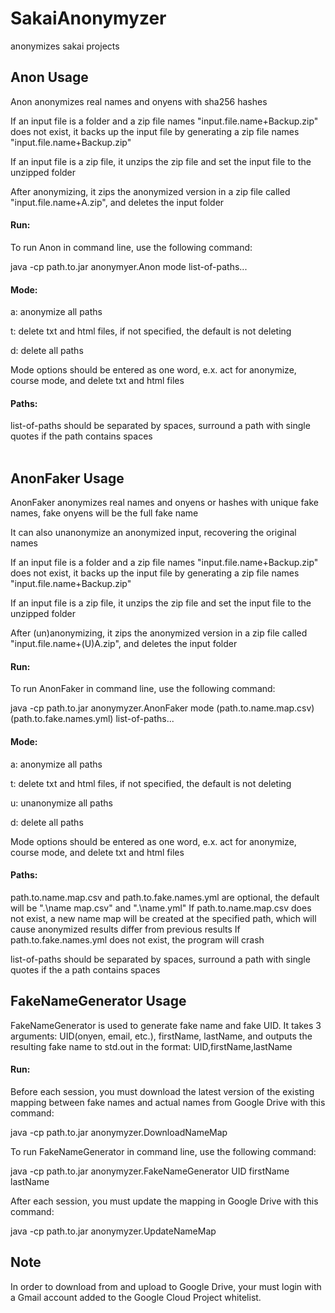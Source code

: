 # SakaiAnonymyzer
anonymizes sakai projects

## Anon Usage
Anon anonymizes real names and onyens with sha256 hashes

If an input file is a folder and a zip file names "input.file.name+Backup.zip" does not exist, it backs up the input file by generating a zip file names "input.file.name+Backup.zip"

If an input file is a zip file, it unzips the zip file and set the input file to the unzipped folder

After anonymizing, it zips the anonymized version in a zip file called "input.file.name+A.zip", and deletes the input folder

#### Run:
To run Anon in command line, use the following command:

java -cp path.to.jar anonymyer.Anon mode list-of-paths...

#### Mode:
a: anonymize all paths

t: delete txt and html files, if not specified, the default is not deleting

d: delete all paths

Mode options should be entered as one word, e.x. act for anonymize, course mode, and delete txt and html files

#### Paths:
list-of-paths should be separated by spaces, surround a path with single quotes if the path contains spaces
<br/><br/>
## AnonFaker Usage
AnonFaker anonymizes real names and onyens or hashes with unique fake names, fake onyens will be the full fake name

It can also unanonymize an anonymized input, recovering the original names

If an input file is a folder and a zip file names "input.file.name+Backup.zip" does not exist, it backs up the input file by generating a zip file names "input.file.name+Backup.zip"

If an input file is a zip file, it unzips the zip file and set the input file to the unzipped folder

After (un)anonymizing, it zips the anonymized version in a zip file called "input.file.name+(U)A.zip", and deletes the input folder
#### Run:
To run AnonFaker in command line, use the following command:

java -cp path.to.jar anonymyzer.AnonFaker mode (path.to.name.map.csv) (path.to.fake.names.yml) list-of-paths...

#### Mode:
a: anonymize all paths

t: delete txt and html files, if not specified, the default is not deleting

u: unanonymize all paths

d: delete all paths

Mode options should be entered as one word, e.x. act for anonymize, course mode, and delete txt and html files

#### Paths:
path.to.name.map.csv and path.to.fake.names.yml are optional, the default will be ".\name map.csv" and ".\name.yml"
If path.to.name.map.csv does not exist, a new name map will be created at the specified path, which will cause anonymized results differ from previous results
If path.to.fake.names.yml does not exist, the program will crash

list-of-paths should be separated by spaces, surround a path with single quotes if the a path contains spaces

## FakeNameGenerator Usage
FakeNameGenerator is used to generate fake name and fake UID. It takes 3 arguments: UID(onyen, email, etc.), firstName, lastName, and outputs the resulting fake name to std.out in the format: UID,firstName,lastName
#### Run:
Before each session, you must download the latest version of the existing mapping between fake names and actual names from Google Drive with this command:

java -cp path.to.jar anonymyzer.DownloadNameMap

To run FakeNameGenerator in command line, use the following command:

java -cp path.to.jar anonymyzer.FakeNameGenerator UID firstName lastName

After each session, you must update the mapping in Google Drive with this command:

java -cp path.to.jar anonymyzer.UpdateNameMap

## Note
In order to download from and upload to Google Drive, your must login with a Gmail account added to the Google Cloud Project whitelist.